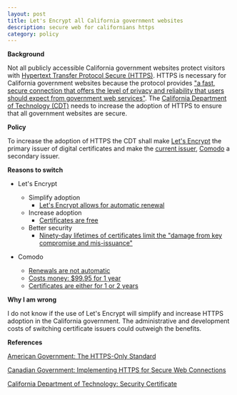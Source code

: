 ```yaml
---
layout: post
title: Let's Encrypt all California government websites
description: secure web for californians https
category: policy
---
```


**Background**

Not all publicly accessible California government websites protect visitors with [Hypertext Transfer Protocol Secure (HTTPS)](https://developers.google.com/web/fundamentals/security/encrypt-in-transit/why-https). HTTPS is necessary for California government websites because the protocol provides ["a fast, secure connection that offers the level of privacy and reliability that users should expect from government web services"](https://https.cio.gov/everything/). The [California Department of Technology (CDT)](https://cdt.ca.gov/) needs to increase the adoption of HTTPS to ensure that all government websites are secure.

**Policy**

To increase the adoption of HTTPS the CDT shall make [Let's Encrypt](https://letsencrypt.org/) the primary issuer of digital certificates and make the [current issuer](https://cdt.ca.gov/services/wp-content/uploads/sites/2/sites/2/2017/03/Secure-Certificate-Guideline.pdf), [Comodo](https://www.comodoca.com/en-us/solutions/tls-ssl-certificates/) a secondary issuer.

**Reasons to switch**

- Let's Encrypt
    - Simplify adoption
        - [Let's Encrypt allows for automatic renewal](https://letsencrypt.org/about/)
    - Increase adoption
        -  [Certificates are free](https://letsencrypt.org/about/)
    - Better security
        - [Ninety-day lifetimes of certificates limit the "damage from key compromise and mis-issuance"](https://letsencrypt.org/2015/11/09/why-90-days.html)

- Comodo
    - [Renewals are not automatic](https://support.comodo.com/index.php?/comodo/Knowledgebase/List/Index/21)
    - [Costs money: $99.95 for 1 year](https://ssl.comodo.com/comodo-ssl-certificate.php?track=8172)
    - [Certificates are either for 1 or 2 years](https://ssl.comodo.com/comodo-ssl-certificate.php?track=8172)

**Why I am wrong**

I do not know if the use of Let's Encrypt will simplify and increase HTTPS adoption in the California government. The administrative and development costs of switching certificate issuers could outweigh the benefits.  

**References**

[American Government: The HTTPS-Only Standard](https://https.cio.gov/)

[Canadian Government: Implementing HTTPS for Secure Web Connections](https://www.canada.ca/en/treasury-board-secretariat/services/information-technology/policy-implementation-notices/implementing-https-secure-web-connections-itpin.html#toc8)

[California Department of Technology: Security Certificate](https://cdt.ca.gov/services/certificates/)